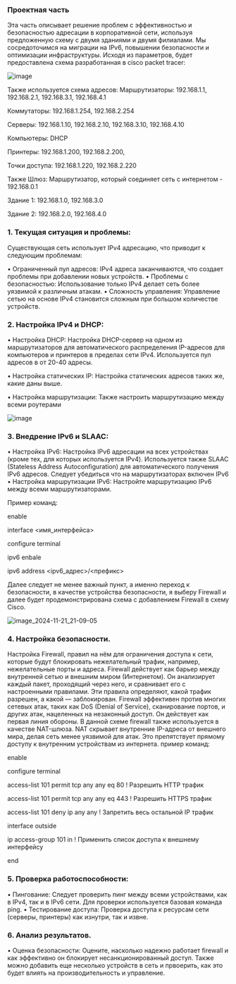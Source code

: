 ### Проектная часть

Эта часть описывает решение проблем с эффективностью и безопасностью адресации в корпоративной сети, используя предложенную схему с двумя зданиями и двумя филиалами. Мы сосредоточимся на миграции на IPv6, повышении безопасности и оптимизации инфраструктуры.
Исходя из параметров, будет предоставлена схема разработанная в cisco packet tracer:

![image](https://github.com/user-attachments/assets/8e9b9c55-345d-44b4-b5e2-2cf2e2d074cc)


Также используется схема адресов:
Маршрутизаторы: 192.168.1.1, 192.168.2.1, 192.168.3.1, 192.168.4.1

Коммутаторы: 192.168.1.254, 192.168.2.254

Серверы: 192.168.1.10, 192.168.2.10, 192.168.3.10, 192.168.4.10

Компьютеры: DHCP

Принтеры: 192.168.1.200, 192.168.2.200,

Точки доступа: 192.168.1.220, 192.168.2.220

Также Шлюз: Маршрутизатор, который соединяет сеть с интернетом - 192.168.0.1

Здание 1: 192.168.1.0, 192.168.3.0

Здание 2: 192.168.2.0, 192.168.4.0

### 1. Текущая ситуация и проблемы:

Существующая сеть использует IPv4 адресацию, что приводит к следующим проблемам:

• Ограниченный пул адресов: IPv4 адреса заканчиваются, что создает проблемы при добавлении новых устройств.
• Проблемы с безопасностью: Использование только IPv4 делает сеть более уязвимой к различным атакам.
• Сложность управления: Управление сетью на основе IPv4 становится сложным при большом количестве устройств.

### 2. Настройка IPv4 и DHCP:

• Настройка DHCP: Настройка DHCP-сервер на одном из маршрутизаторов для автоматического распределения IP-адресов для компьютеров и принтеров в пределах сети IPv4. Используется пул адресов в от 20-40 адресы.

• Настройка статических IP: Настройка статических адресов таких же, какие даны выше.

• Настройка маршрутизации: Также настроить маршрутизацию между всеми роутерами

![image](https://github.com/user-attachments/assets/6480a0ef-e5f2-413f-bf99-f0644815ee12)


### 3. Внедрение IPv6 и SLAAC:

• Настройка IPv6: Настройка IPv6 адресации на всех устройствах (кроме тех, для которых используется IPv4). Используется также SLAAC (Stateless Address Autoconfiguration) для автоматического получения IPv6 адресов. Следует убедиться что на маршрутизаторах включен IPv6
• Настройка маршрутизации IPv6: Настройте маршрутизацию IPv6 между всеми маршрутизаторами.

Пример команд:

enable

interface <имя_интерфейса>

configure terminal

ipv6 enbale

ipv6 address <ipv6_адрес>/<префикс>

Далее следует не менее важный пункт, а именно переход к безопасности, в качестве устройства безопасности, я выберу Firewall и далее будет продемонстрирована схема с добавлением Firewall в схему Cisco.

![image_2024-11-21_21-09-05](https://github.com/user-attachments/assets/bed65f2d-11b6-4498-86a7-b6b98e21a5be)

### 4. Настройка безопасности.

Настройка Firewall, правил на нём для ограничения доступа к сети, которые будут блокировать нежелательный трафик, например, нежелательные порты и адреса. Firewall действует как барьер между внутренней сетью и внешним миром (Интернетом). Он анализирует каждый пакет, проходящий через него, и сравнивает его с настроенными правилами. Эти правила определяют, какой трафик разрешен, а какой — заблокирован.
Firewall эффективен против многих сетевых атак, таких как DoS (Denial of Service), сканирование портов, и других атак, нацеленных на незаконный доступ. Он действует как первая линия обороны.
В данной схеме firewall также используется в качестве NAT-шлюза. NAT скрывает внутренние IP-адреса от внешнего мира, делая сеть менее уязвимой для атак. Это препятствует прямому доступу к внутренним устройствам из интернета.
пример команд:

enable

configure terminal

access-list 101 permit tcp any any eq 80  ! Разрешить HTTP трафик

access-list 101 permit tcp any any eq 443 ! Разрешить HTTPS трафик

access-list 101 deny ip any any         ! Запретить весь остальной IP трафик

interface outside

ip access-group 101 in            ! Применить список доступа к внешнему интерфейсу

end

### 5. Проверка работоспособности:

• Пингование: Следует проверить пинг между всеми устройствами, как в IPv4, так и в IPv6 сети. 
Для проверки используется базовая команда ping.
• Тестирование доступа: Проверка доступа к ресурсам сети (серверы, принтеры) как изнутри, так и извне.

### 6. Анализ результатов.

• Оценка безопасности: Оцените, насколько надежно работает firewall и как эффективно он блокирует несанкционированный доступ.
Также можно добавить еще несколько устройств в сеть и првоерить, как это будет влиять на производительность и управление.
